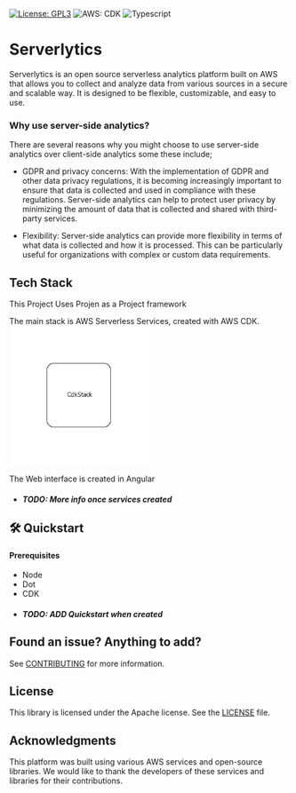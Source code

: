 [![License: GPL3](https://img.shields.io/badge/License-GPL_3-blue.svg)](https://opensource.org/licenses/MIT) ![AWS: CDK](https://img.shields.io/badge/AWS_CDK-ff9900?logo=amazonaws&Color=FFF&style=flat-square) ![Typescript](https://shields.io/badge/TypeScript-3178C6?logo=TypeScript&logoColor=FFF&style=flat-square)

# Serverlytics
 Serverlytics is an open source serverless analytics platform built on AWS that allows you to collect and analyze data from various sources in a secure and scalable way. It is designed to be flexible, customizable, and easy to use.

### Why use server-side analytics?
There are several reasons why you might choose to use server-side analytics over client-side analytics some these include;

- GDPR and privacy concerns: With the implementation of GDPR and other data privacy regulations, it is becoming increasingly important to ensure that data is collected and used in compliance with these regulations. Server-side analytics can help to protect user privacy by minimizing the amount of data that is collected and shared with third-party services.

- Flexibility: Server-side analytics can provide more flexibility in terms of what data is collected and how it is processed. This can be particularly useful for organizations with complex or custom data requirements.


## Tech Stack

This Project Uses Projen as a Project framework

The main stack is AWS Serverless Services, created with AWS CDK.
[<img src="./cdk/diagram.png" width="250"/>](image.png)

The Web interface is created in Angular

 - ##### TODO: More info once services created


## 🛠️ Quickstart
#### Prerequisites
- Node
- Dot 
- CDK 
- ##### TODO: ADD Quickstart when created


## Found an issue? Anything to add?
See [CONTRIBUTING](CONTRIBUTING.md) for more information.

## License

This library is licensed under the Apache license. See the [LICENSE](LICENSE) file.

## Acknowledgments
This platform was built using various AWS services and open-source libraries. We would like to thank the developers of these services and libraries for their contributions.